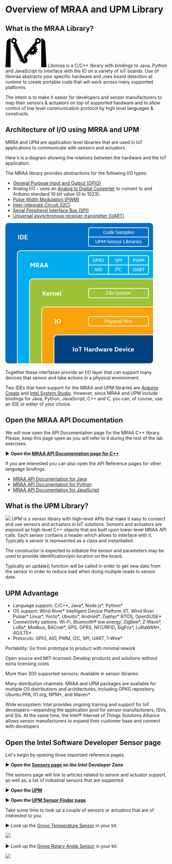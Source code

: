 # Overview of MRAA and UPM Library



## What is the MRAA Library?
![](./images/mraa.png)
Libmraa is a C/C++ library with bindings to Java, Python and JavaScript to interface with the IO on a variety of IoT boards. Use of libmraa abstracts your specific hardware and uses board detection at runtime to create portable code that will work across many supported platforms.

The intent is to make it easier for developers and sensor manufacturers to map their sensors & actuators on top of supported hardware and to allow control of low level communication protocol by high level languages & constructs.

## Architecture of I/O using MRRA and UPM
MRRA and UPM are application level libraries that are used in IoT applications to communicate with sensors and actuators.

Here's is a diagram showing the relations between the hardware and the IoT application.

The MRAA library provides abstractions for the following I/O types:
 * [General Purpose Input and Output (GPIO)](https://en.wikipedia.org/wiki/General-purpose_input/output)
 * Analog I/O - uses an [Analog to Digital Converter](https://en.wikipedia.org/wiki/Analog-to-digital_converter) to convert to and Arduino standard 10 bit value (0 to 1023).
 * [Pulse Width Modulation (PWM)](https://en.wikipedia.org/wiki/Pulse-width_modulation)
 * [Inter-integrate Circuit (I2C)](https://en.wikipedia.org/wiki/I%C2%B2C)
 * [Serial Peripheral Interface Bus (SPI)](https://en.wikipedia.org/wiki/Serial_Peripheral_Interface_Bus)
 * [Universal asynchronous receiver-transmitter (UART)](https://en.wikipedia.org/wiki/Universal_asynchronous_receiver-transmitter)

![Architecture](./images/arch.png)

Together these interfaces provide an I/O layer that can support many devices that sensor and take actions in a physical environment.

Two IDEs that have support for the MRAA and UPM libraries are [Arduino Create](https://create.rduino.cc) and [Intel System Studio](). However, since MRAA and UPM include bindings for Java, Python, JavaScript, C++ and C, you can, of course, use an IDE or editor of your choice.

## Open the MRAA API Documentation
We will now open the API Documentation page for the MRAA C++ library. Please, keep this page open as you will refer to it during the rest of the lab exercises.

:arrow_forward: **Open the [MRAA API Documentation page for C++](https://iotdk.intel.com/docs/master/mraa/)**

If you are interested you can also open the API Reference pages for other language bindings.
* [MRAA API Documentation for Java](https://iotdk.intel.com/docs/master/mraa/java/)
* [MRAA API Documentation for Python](https://iotdk.intel.com/docs/master/mraa/python/)
* [MRAA API Documentation for JavaScript](https://iotdk.intel.com/docs/master/mraa/node/)

## What is the UPM Library?
![](https://upm.mraa.io/assets/images/logo.png)
UPM is a sensor library with high-level APIs that make it easy to connect and use sensors and actuators in IoT solutions. Sensors and actuators are exposed as high-level C++ objects that are built upon lower-level MRAA API calls. Each sensor contains a header which allows to interface with it. Typically a sensor is represented as a class and instantiated.

The constructor is expected to initialize the sensor and parameters may be used to provide identification/pin location on the board.

Typically an update() function will be called in order to get new data from the sensor in order to reduce load when doing multiple reads to sensor data.

## UPM Advantage

* Language support: C/C++, Java*, Node.js*, Python*
* OS support: Wind River* Intelligent Device Platform XT, Wind River Pulsar* Linux*, Yocto*, Ubuntu*, Android*, Zephyr* RTOS, OpenSUSE*
* Connectivity options: Wi-Fi, Bluetooth® low energy, ZigBee*, Z-Wave*, LoRa*, Modbus, BACnet*, GPS, GPRS, NFC/RFID, SigFox*, LoRaWAN*, 4G/LTE*
* Protocols: GPIO, AIO, PWM, I2C, SPI, UART, 1-Wire*

Portability:  Go from prototype to product with minimal rework

Open source and MIT-licensed:  Develop products and solutions without extra licensing costs

More than 300 supported sensors:  Available in sensor libraries

Many distribution channels:  MRAA and UPM packages are available for multiple OS distributions and architectures, including OPKG repository, Ubuntu PPA, 01.org, NPM*, and Maven*

Wide ecosystem:  Intel provides ongoing training and support for IoT developers—expanding the application pool for sensor manufacturers, ISVs, and SIs. At the same time, the Intel® Internet of Things Solutions Alliance allows sensor manufacturers to expand their customer base and connect with developers

## Open the Intel Software Developer Sensor page

Let's begin by opening three important reference pages.

:arrow_forward: **Open the [Sensors page ](https://iotdk.intel.com/docs/master/mraa/) on the Intel Developer Zone**

The sensors page will link to articles related to sensor and actuator support, as well as, a list of industrial sensors that are supported

:arrow_forward: **Open the [UPM](https://upm.mraa.io/)**

:arrow_forward: **Open the [UPM Sensor Finder page](https://upm.mraa.io/findSensor.html)**

Take some time to look up a couple of sensors or actuators that are of interested to you.

:arrow_forward: Look up the [Grove Temperature Sensor](https://upm.mraa.io/sensorDetail.html?name=Temperature) in your kit.

![](https://raw.githubusercontent.com/intel-iot-devkit/upm/master/docs/images/temp.jpg)

:arrow_forward: Look up the [Grove Rotary Angle Sensor](https://upm.mraa.io/sensorDetail.html?name=rotary) in your kit.

![](https://raw.githubusercontent.com/intel-iot-devkit/upm/master/docs/images/rotary.jpg)
